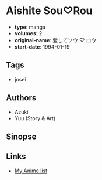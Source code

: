 # Aishite Sou♡Rou

-   **type**: manga
-   **volumes**: 2
-   **original-name**: 愛してソウ ♡ ロウ
-   **start-date**: 1994-01-19

## Tags

-   josei

## Authors

-   Azuki
-   Yuu (Story & Art)

## Sinopse

## Links

-   [My Anime list](https://myanimelist.net/manga/75895/Aishite_Sou%E2%99%A1Rou)
